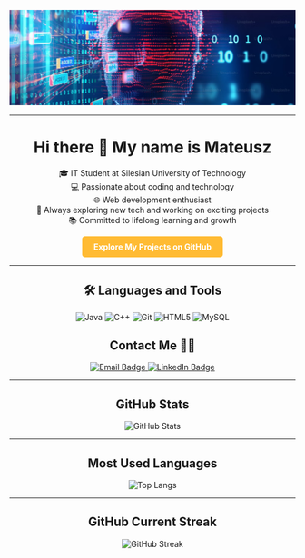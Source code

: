 ![MatSarwa's GitHub Banner](https://github.com/MatSarwa/MatSarwa/raw/main/banner.png)

---

<div align="center">
  <h1>Hi there 👋 My name is Mateusz</h1>
  <p>
    🎓 IT Student at Silesian University of Technology<br>
    💻 Passionate about coding and technology<br>
    🌐 Web development enthusiast<br>
    🚀 Always exploring new tech and working on exciting projects<br>
    📚 Committed to lifelong learning and growth
  </p>
  <p>
   <a href="https://matsarwa.github.io" style="display: inline-block; padding: 10px 20px; background-color: #ffbb33; color: #ffffff; text-decoration: none; font-weight: bold; border-radius: 5px;" target="_blank">Explore My Projects on GitHub</a>

  </p>
</div>


---

<div align="center">
  <h2>🛠️ Languages and Tools</h2>
  <p align="center">
    <img alt="Java" src="https://img.shields.io/badge/Java-007396?style=flat-square&logo=java&logoColor=white">
    <img alt="C++" src="https://img.shields.io/badge/C++-00599C?style=flat-square&logo=c%2B%2B&logoColor=white">
    <img alt="Git" src="https://img.shields.io/badge/Git-F05032?style=flat-square&logo=git&logoColor=white">
    <img alt="HTML5" src="https://img.shields.io/badge/HTML5-E34F26?style=flat-square&logo=html5&logoColor=white">
    <img alt="MySQL" src="https://img.shields.io/badge/MySQL-4479A1?style=flat-square&logo=mysql&logoColor=white">
  </p>
</div>


<div align="center">
  <h2>Contact Me 📧📱</h2>
  <a href="mailto:your.email@example.com">
    <img src="https://img.shields.io/badge/Email-your.email%40example.com-blue" alt="Email Badge" />
  </a>
  <a href="https://www.linkedin.com/in/your-linkedin-profile">
    <img src="https://img.shields.io/badge/LinkedIn-YourLinkedInProfile-blue" alt="LinkedIn Badge" />
  </a>
</div>

---

<div align="center">
  <h2>GitHub Stats</h2>
  <p align="center">
    <img alt="GitHub Stats" src="https://github-readme-stats.vercel.app/api?username=MatSarwa&show_icons=true&theme=radical">
  </p>
</div>

---

<div align="center">
  <h2>Most Used Languages</h2>
  <p align="center">
    <img alt="Top Langs" src="https://github-readme-stats.vercel.app/api/top-langs/?username=MatSarwa&layout=compact">
  </p>
</div>

---

<div align="center">
  <h2>GitHub Current Streak</h2>
  <p align="center">
    <img alt="GitHub Streak" src="https://github-readme-streak-stats.herokuapp.com/?user=MatSarwa&theme=dark">
  </p>
</div>
